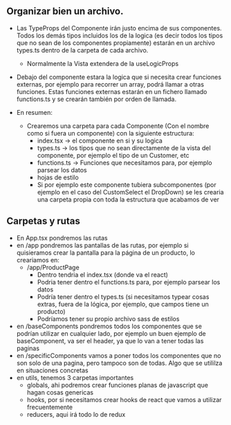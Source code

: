 ## Organizar bien un archivo.
- Las TypeProps del Componente irán justo encima de sus componentes. Todos los demás tipos incluidos los de la logica (es decir todos los tipos que no sean de los componentes propiamente) estarán en un archivo types.ts dentro de la carpeta de cada archivo.
    - Normalmente la Vista extendera de la useLogicProps
- Debajo del componente estara la logica que si necesita crear funciones externas, por ejemplo para recorrer un array, podrá llamar a otras funciones. Estas funciones externas estarán en un fichero llamado functions.ts y se crearán también por orden de llamada.

- En resumen:
    - Crearemos una carpeta para cada Componente (Con el nombre como si fuera un componente) con la siguiente estructura:
        - index.tsx -> el componente en si y su logica
        - types.ts -> los tipos que no sean directamente de la vista del componente, por ejemplo el tipo de un Customer, etc
        - functions.ts -> Funciones que necesitamos para, por ejemplo parsear  los datos
        - hojas de estilo
        - Si por ejemplo este componente tubiera subcomponentes (por ejemplo en el caso del CustomSelect el DropDown) se les crearia una carpeta propia con toda la estructura que acabamos de ver

## Carpetas y rutas
- En App.tsx pondremos las rutas
- en /app pondremos las pantallas de las rutas, por ejemplo si quisieramos crear la pantalla para la página de un producto, lo creariamos en:
    - /app/ProductPage
        - Dentro tendria el index.tsx (donde va el react)
        - Podria tener dentro el functions.ts para, por ejemplo parsear  los datos
        - Podría tener dentro el types.ts (si necesitamos typear cosas extras, fuera de la lógica, por ejemplo, que campos tiene un producto)
        - Podríamos tener su propio archivo sass de estilos
- en /baseComponents pondremos todos los componentes que se podrían utilizar en cualquier lado, por ejemplo un buen ejemplo de baseComponent, va ser el header, ya que lo van a tener todas las paginas
- en /specificComponents vamos a poner todos los componentes que no son solo de una pagina, pero tampoco son de todas. Algo que se utililza en situaciones concretas
- en utils, tenemos 3 carpetas importantes
    - globals, ahi podremos crear funciones planas de javascript que hagan cosas genericas
    - hooks, por si necesitamos crear hooks de react que vamos a utilizar frecuentemente
    - reducers, aqui irá todo lo de redux
    